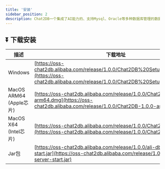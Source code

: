```yaml
---
title: '安装'
sidebar_position: 2
description: Chat2DB一个集成了AI能力的、支持Mysql、Oracle等多种数据库管理的数据库客户端工具
---
```


## ⏬ 下载安装
| 描述                   | 下载地址                                                                                                                                                                                                                                       |
|-----------------------|--------------------------------------------------------------------------------------------------------------------------------------------------------------------------------------------------------------------------------------------|
| Windows               | [https://oss-chat2db.alibaba.com/release/1.0.0/Chat2DB%20Setup%201.0.0.exe](https://oss-chat2db.alibaba.com/release/1.0.0/Chat2DB%20Setup%201.0.0.exe) |
| MacOS ARM64 (Apple芯片) | [https://oss-chat2db.alibaba.com/release/1.0.0/Chat2DB-1.0.0-arm64.dmg](https://oss-chat2db.alibaba.com/release/1.0.0/Chat2DB-1.0.0-arm64.dmg) |
| MacOS X64 (Intel芯片)   | [https://oss-chat2db.alibaba.com/release/1.0.0/Chat2DB-1.0.0.dmg](https://oss-chat2db.alibaba.com/release/1.0.0/Chat2DB-1.0.0.dmg) |       
| Jar包                  | [https://oss-chat2db.alibaba.com/release/1.0.0/ali-dbhub-server-start.jar](https://oss-chat2db.alibaba.com/release/1.0.0/ali-dbhub-server-start.jar) |                                                                                                                
